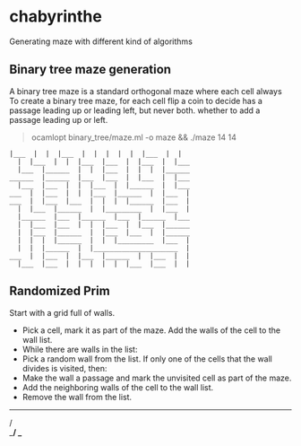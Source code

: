 # chabyrinthe
Generating maze with different kind of algorithms

## Binary tree maze generation

A binary tree maze is a standard orthogonal maze where each cell always 
To create a binary tree maze, for each cell flip a coin to decide 
has a passage leading up or leading left, but never both. 
whether to add a passage leading up or left. 

> ocamlopt binary_tree/maze.ml -o maze && ./maze 14 14

```
|___  |  |  |___  |  |  |  |  |  |___  |  |
  |  |___  |  |  |___  |___  |  |___  |  |___
  |___  |______  |  |  |___  |  |  |  |______
______  |______  |___  |___  |  |___  |  |___
  |___  |___  |  |  |___  |  |______  |  |___
___  |  |___  |  |  |___  |______  |  |___  |
___  |  |___  |___  |  |  |  |______  |___  |
  |  |___  |______  |  |_________  |  |___  |
  |______  |___  |______  |___  |______  |___
  |  |___  |___  |  |  |___  |  |___  |______
  |  |___  |______  |  |___  |___  |  |______
  |  |  |  |______  |  |  |_________  |___  |
  |  |  |______  |  |_____________________  |
___  |  |___  |  |___  |______  |  |___  |  |
  |___  |___  |  |  |  |  |  |___  |___  |  |
```

## Randomized Prim

Start with a grid full of walls.
  - Pick a cell, mark it as part of the maze. Add the walls of the cell to the wall list.
  - While there are walls in the list:
  - Pick a random wall from the list. If only one of the cells that the wall divides is visited, then:
  - Make the wall a passage and mark the unvisited cell as part of the maze.
  - Add the neighboring walls of the cell to the wall list.
  - Remove the wall from the list.



  ___
 /   \
 \___/
     \___